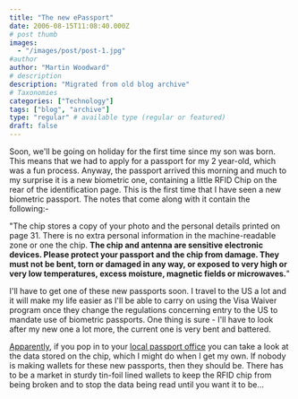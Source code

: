 ```yaml
---
title: "The new ePassport"
date: 2006-08-15T11:08:40.000Z
# post thumb
images:
  - "/images/post/post-1.jpg"
#author
author: "Martin Woodward"
# description
description: "Migrated from old blog archive"
# Taxonomies
categories: ["Technology"]
tags: ["blog", "archive"]
type: "regular" # available type (regular or featured)
draft: false
---
```


Soon, we'll be going on holiday for the first time since my son was born.  This means that we had to apply for a passport for my 2 year-old, which was a fun process.  Anyway, the passport arrived this morning and much to my surprise it is a new biometric one, containing a little RFID Chip on the rear of the identification page.  This is the first time that I have seen a new biometric passport.  The notes that come along with it contain the following:-  

"The chip stores a copy of your photo and the personal details printed on page 31.  There is no extra personal information in the machine-readable zone or one the chip.  **The chip and antenna are sensitive electronic devices.  Please protect your passport and the chip from damage.  They must not be bent, torn or damaged in any way, or exposed to very high or very low temperatures, excess moisture, magnetic fields or microwaves.**" 

I'll have to get one of these new passports soon.  I travel to the US a lot and it will make my life easier as I'll be able to carry on using the Visa Waiver program once they change the regulations concerning entry to the US to mandate use of biometric passports.  One thing is sure - I'll have to look after my new one a lot more, the current one is very bent and battered. 

[Apparently](http://www.passport.gov.uk/general_biometrics.asp), if you pop in to your [local passport office](http://www.passport.gov.uk/general_offices.asp) you can take a look at the data stored on the chip, which I might do when I get my own.  If nobody is making wallets for these new passports, then they should be.  There has to be a market in sturdy tin-foil lined wallets to keep the RFID chip from being broken and to stop the data being read until you want it to be...